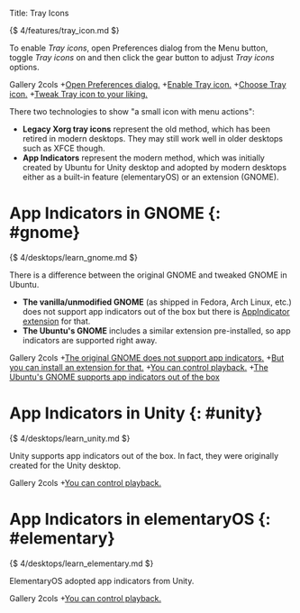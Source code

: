 Title: Tray Icons

{$ 4/features/tray_icon.md $}

To enable *Tray icons*, open Preferences dialog from the Menu button,
toggle *Tray icons* on and then click the gear button to adjust *Tray icons* options.

 Gallery 2cols
+[Open Preferences dialog.](:images/4/features/open_preferences.png|330)
+[Enable Tray icon.](:images/4/features/enable_tray_icon.png|330)
+[Choose Tray icon.](:images/4/features/choose_tray_icon.png|330)
+[Tweak Tray icon to your liking.](:images/4/features/tray_icon.png|330)

There two technologies to show "a small icon with menu actions":

  - **Legacy Xorg tray icons** represent the old method, which has been retired in modern desktops. They may still
    work well in older desktops such as XFCE though.
  - **App Indicators** represent the modern method, which was initially created by Ubuntu for Unity desktop and
    adopted by modern desktops either as a built-in feature (elementaryOS) or an extension (GNOME).

App Indicators in GNOME {: #gnome}
=======================

{$ 4/desktops/learn_gnome.md $}

There is a difference between the original GNOME and tweaked GNOME in Ubuntu.

  - **The vanilla/unmodified GNOME** (as shipped in Fedora, Arch Linux, etc.) does not support app indicators out of the box but
    there is [AppIndicator extension](https://extensions.gnome.org/extension/615/appindicator-support/) for that.
  - **The Ubuntu's GNOME** includes a similar extension pre-installed, so app indicators are supported right away.

 Gallery 2cols
+[The original GNOME does not support app indicators.](:images/4/desktops/gnome/gnome_no_appindicators.png|330)
+[But you can install an extension for that.](:images/4/desktops/gnome/install_appindicators.png|330)
+[You can control playback.](:images/4/desktops/gnome/extension_appindicators.png|330)
+[The Ubuntu's GNOME supports app indicators out of the box](:images/4/desktops/gnome/ubuntu_appindicators.png|330)

App Indicators in Unity {: #unity}
=======================

{$ 4/desktops/learn_unity.md $}

Unity supports app indicators out of the box. In fact, they were originally created for the Unity desktop.

 Gallery 2cols
+[You can control playback.](:images/4/desktops/unity/appindicators.png|330)

App Indicators in elementaryOS {: #elementary}
==============================

{$ 4/desktops/learn_elementary.md $}

ElementaryOS adopted app indicators from Unity.

 Gallery 2cols
+[You can control playback.](:images/4/desktops/pantheon/appindicators.png|330)
